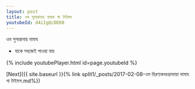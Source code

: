 ```yaml
---
layout: post
title: ওম সুসারানায় নামায গা টাইমস
youtubeId: d4iIgQcDEK0
---
```

 
 
 ওম সুসারানায় নামায  
 
 -  যাকে সহজেই পাওয়া যায় 
 
  
 
  
 
 
 
 
 
 


{% include youtubePlayer.html id=page.youtubeId %}
 
[Next]({{ site.baseurl }}{% link  split1/_posts/2017-02-08-ওম হিরণ্যকবচদ্ভাভায়া নামায গা টাইমস.md%})
 
